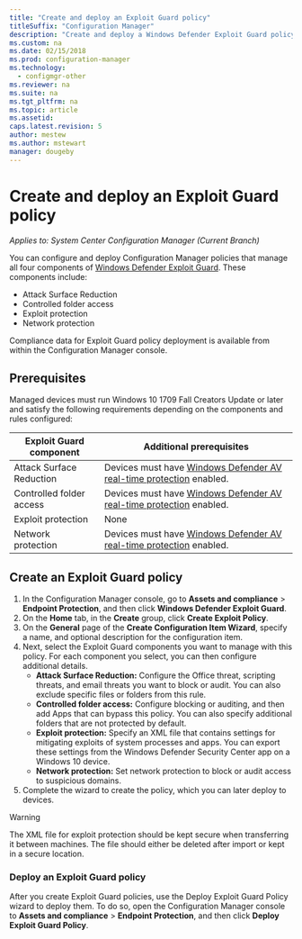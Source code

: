 ```yaml
---
title: "Create and deploy an Exploit Guard policy"
titleSuffix: "Configuration Manager"
description: "Create and deploy a Windows Defender Exploit Guard policy."
ms.custom: na
ms.date: 02/15/2018
ms.prod: configuration-manager
ms.technology:
  - configmgr-other
ms.reviewer: na
ms.suite: na
ms.tgt_pltfrm: na
ms.topic: article
ms.assetid: 
caps.latest.revision: 5
author: mestew    
ms.author: mstewart
manager: dougeby
---
```

# Create and deploy an Exploit Guard policy <!--1355468 -->

*Applies to: System Center Configuration Manager (Current Branch)*

You can configure and deploy Configuration Manager policies that manage all four components of [Windows Defender Exploit Guard](https://docs.microsoft.com/windows/threat-protection/windows-defender-exploit-guard/windows-defender-exploit-guard). These components include:
-   Attack Surface Reduction
-   Controlled folder access
-   Exploit protection
-   Network protection

Compliance data for Exploit Guard policy deployment is available from within the Configuration Manager console.

## Prerequisites

Managed devices must run Windows 10 1709 Fall Creators Update or later and satisfy the following requirements depending on the components and rules configured:

|Exploit Guard component |Additional prerequisites|
|------------------------|------------------------|
| Attack Surface Reduction  | Devices must have [Windows Defender AV real-time protection]( https://docs.microsoft.com/windows/threat-protection/windows-defender-exploit-guard/controlled-folders-exploit-guard) enabled.  |
| Controlled folder access  | Devices must have [Windows Defender AV real-time protection]( https://docs.microsoft.com/windows/threat-protection/windows-defender-exploit-guard/controlled-folders-exploit-guard) enabled.   |
| Exploit protection  | None  |
| Network protection  |  Devices must have [Windows Defender AV real-time protection]( https://docs.microsoft.com/windows/threat-protection/windows-defender-exploit-guard/controlled-folders-exploit-guard) enabled.  |

## Create an Exploit Guard policy  
1.	In the Configuration Manager console, go to **Assets and compliance** > **Endpoint Protection**, and then click **Windows Defender Exploit Guard**.
2.	On the **Home** tab, in the **Create** group, click **Create Exploit Policy**.
3.	On the **General** page of the **Create Configuration Item Wizard**, specify a name, and optional description for the configuration item.
4.	Next, select the Exploit Guard components you want to manage with this policy. For each component you select, you can then configure additional details.
    - **Attack Surface Reduction:** Configure the Office threat, scripting threats, and email threats you want to block or audit. You can also exclude specific files or folders from this rule.
    - **Controlled folder access:** Configure blocking or auditing, and then add Apps that can bypass this policy.  You can also specify additional folders that are not protected by default.
    - **Exploit protection:**  Specify an XML file that contains settings for mitigating exploits of system processes and apps. You can export these settings from the Windows Defender Security Center app on a Windows 10 device.
    - **Network protection:** Set network protection to block or audit access to suspicious domains.
5.	Complete the wizard to create the policy, which you can later deploy to devices.

> [!WARNING]
> The XML file for exploit protection should be kept secure when transferring it between machines. The file should either be deleted after import or kept in a secure location.  

### Deploy an Exploit Guard policy     
After you create Exploit Guard policies, use the Deploy Exploit Guard Policy wizard to deploy them. To do so, open the Configuration Manager console to **Assets and compliance** > **Endpoint Protection**, and then click **Deploy Exploit Guard Policy**.

